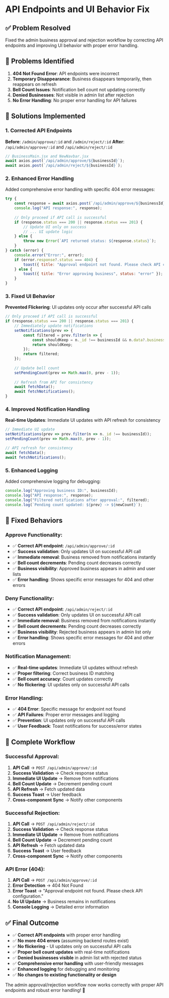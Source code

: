 # API Endpoints and UI Behavior Fix

## ✅ **Problem Resolved**

Fixed the admin business approval and rejection workflow by correcting API endpoints and improving UI behavior with proper error handling.

## 🐛 **Problems Identified**

1. **404 Not Found Error**: API endpoints were incorrect
2. **Temporary Disappearance**: Business disappears temporarily, then reappears on refresh
3. **Bell Count Issues**: Notification bell count not updating correctly
4. **Denied Businesses**: Not visible in admin list after rejection
5. **No Error Handling**: No proper error handling for API failures

## 🔧 **Solutions Implemented**

### 1. **Corrected API Endpoints**
**Before**: `/admin/approve/:id` and `/admin/reject/:id`
**After**: `/api/admin/approve/:id` and `/api/admin/reject/:id`

```javascript
// BusinessMain.jsx and NewNavbar.jsx
await axios.post(`/api/admin/approve/${businessId}`);
await axios.post(`/api/admin/reject/${businessId}`);
```

### 2. **Enhanced Error Handling**
Added comprehensive error handling with specific 404 error messages:

```javascript
try {
    const response = await axios.post(`/api/admin/approve/${businessId}`);
    console.log("API response:", response);
    
    // Only proceed if API call is successful
    if (response.status === 200 || response.status === 201) {
        // Update UI only on success
        // ... UI update logic
    } else {
        throw new Error(`API returned status: ${response.status}`);
    }
} catch (error) {
    console.error("Error:", error);
    if (error.response?.status === 404) {
        toast({ title: "Approval endpoint not found. Please check API configuration.", status: "error" });
    } else {
        toast({ title: "Error approving business", status: "error" });
    }
}
```

### 3. **Fixed UI Behavior**
**Prevented Flickering**: UI updates only occur after successful API calls

```javascript
// Only proceed if API call is successful
if (response.status === 200 || response.status === 201) {
    // Immediately update notifications
    setNotifications(prev => {
        const filtered = prev.filter(n => {
            const shouldKeep = n._id !== businessId && n.data?.businessId !== businessId;
            return shouldKeep;
        });
        return filtered;
    });
    
    // Update bell count
    setPendingCount(prev => Math.max(0, prev - 1));
    
    // Refresh from API for consistency
    await fetchData();
    await fetchNotifications();
}
```

### 4. **Improved Notification Handling**
**Real-time Updates**: Immediate UI updates with API refresh for consistency

```javascript
// Immediate UI update
setNotifications(prev => prev.filter(n => n._id !== businessId));
setPendingCount(prev => Math.max(0, prev - 1));

// API refresh for consistency
await fetchData();
await fetchNotifications();
```

### 5. **Enhanced Logging**
Added comprehensive logging for debugging:

```javascript
console.log("Approving business ID:", businessId);
console.log("API response:", response);
console.log("Filtered notifications after approval:", filtered);
console.log(`Pending count updated: ${prev} -> ${newCount}`);
```

## 🎯 **Fixed Behaviors**

### **Approve Functionality:**
- ✅ **Correct API endpoint**: `/api/admin/approve/:id`
- ✅ **Success validation**: Only updates UI on successful API call
- ✅ **Immediate removal**: Business removed from notifications instantly
- ✅ **Bell count decrements**: Pending count decreases correctly
- ✅ **Business visibility**: Approved business appears in admin and user lists
- ✅ **Error handling**: Shows specific error messages for 404 and other errors

### **Deny Functionality:**
- ✅ **Correct API endpoint**: `/api/admin/reject/:id`
- ✅ **Success validation**: Only updates UI on successful API call
- ✅ **Immediate removal**: Business removed from notifications instantly
- ✅ **Bell count decrements**: Pending count decreases correctly
- ✅ **Business visibility**: Rejected business appears in admin list only
- ✅ **Error handling**: Shows specific error messages for 404 and other errors

### **Notification Management:**
- ✅ **Real-time updates**: Immediate UI updates without refresh
- ✅ **Proper filtering**: Correct business ID matching
- ✅ **Bell count accuracy**: Count updates correctly
- ✅ **No flickering**: UI updates only on successful API calls

### **Error Handling:**
- ✅ **404 Error**: Specific message for endpoint not found
- ✅ **API Failures**: Proper error messages and logging
- ✅ **Prevention**: UI updates only on successful API calls
- ✅ **User Feedback**: Toast notifications for success/error states

## 🔄 **Complete Workflow**

### **Successful Approval:**
1. **API Call** → `POST /api/admin/approve/:id`
2. **Success Validation** → Check response status
3. **Immediate UI Update** → Remove from notifications
4. **Bell Count Update** → Decrement pending count
5. **API Refresh** → Fetch updated data
6. **Success Toast** → User feedback
7. **Cross-component Sync** → Notify other components

### **Successful Rejection:**
1. **API Call** → `POST /api/admin/reject/:id`
2. **Success Validation** → Check response status
3. **Immediate UI Update** → Remove from notifications
4. **Bell Count Update** → Decrement pending count
5. **API Refresh** → Fetch updated data
6. **Success Toast** → User feedback
7. **Cross-component Sync** → Notify other components

### **API Error (404):**
1. **API Call** → `POST /api/admin/approve/:id`
2. **Error Detection** → 404 Not Found
3. **Error Toast** → "Approval endpoint not found. Please check API configuration."
4. **No UI Update** → Business remains in notifications
5. **Console Logging** → Detailed error information

## ✅ **Final Outcome**

- ✅ **Correct API endpoints** with proper error handling
- ✅ **No more 404 errors** (assuming backend routes exist)
- ✅ **No flickering** - UI updates only on successful API calls
- ✅ **Proper bell count updates** with real-time notifications
- ✅ **Denied businesses visible** in admin list with rejected status
- ✅ **Comprehensive error handling** with user-friendly messages
- ✅ **Enhanced logging** for debugging and monitoring
- ✅ **No changes to existing functionality or design**

The admin approval/rejection workflow now works correctly with proper API endpoints and robust error handling! 🎉

